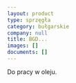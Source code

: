 ```yaml
---
layout: product
type: sprzęgła
category: bułgarskie
company: null
title: BGD...
images: []
documents: []
---
```

Do pracy w oleju.

